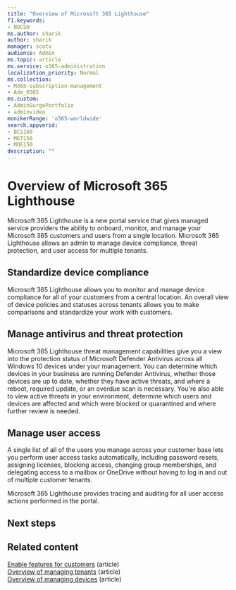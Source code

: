 ```yaml
---
title: "Overview of Microsoft 365 Lighthouse"
f1.keywords:
- NOCSH
ms.author: sharik
author: sharik
manager: scotv
audience: Admin
ms.topic: article
ms.service: o365-administration
localization_priority: Normal
ms.collection: 
- M365-subscription-management 
- Adm_O365
ms.custom: 
- AdminSurgePortfolio
- adminvideo
monikerRange: 'o365-worldwide'
search.appverid:
- BCS160
- MET150
- MOE150
description: ""
---
```


# Overview of Microsoft 365 Lighthouse

Microsoft 365 Lighthouse is a new portal service that gives managed service providers the ability to onboard, monitor, and manage your Microsoft 365 customers and users from a single location. Microsoft 365 Lighthouse allows an admin to manage device compliance, threat protection, and user access for multiple tenants. 

## Standardize device compliance

Microsoft 365 Lighthouse allows you to monitor and manage device compliance for all of your customers from a central location. An overall view of device policies and statuses across tenants allows you to make comparisons and standardize your work with customers. 

## Manage antivirus and threat protection

Microsoft 365 Lighthouse threat management capabilities give you a view into the protection status of Microsoft Defender Antivirus across all Windows 10 devices under your management. You can determine which devices in your business are running Defender Antivirus, whether those devices are up to date, whether they have active threats, and where a reboot, required update, or an overdue scan is necessary. You're also able to view active threats in your environment, determine which users and devices are affected and which were blocked or quarantined and where further review is needed.

## Manage user access

A single list of all of the users you manage across your customer base lets you perform user access tasks automatically, including password resets, assigning licenses, blocking access, changing group memberships, and delegating access to a mailbox or OneDrive without having to log in and out of multiple customer tenants. 

Microsoft 365 Lighthouse provides tracing and auditing for all user access actions performed in the portal. 


## Next steps

<!-- Include this section for how-to articles only, if needed. Next logical action might be to enable features for customers, but I'm not certain of that. Next steps seem appropriate, especially for a new service overview. LMK what you think is the appropriate how-to article for this section. -->

## Related content

[Enable features for customers]() (article)\
[Overview of managing tenants]() (article)\
[Overview of managing devices]() (article)
